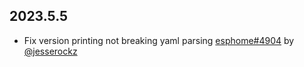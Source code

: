 ## 2023.5.5

- Fix version printing not breaking yaml parsing [esphome#4904](https://github.com/esphome/esphome/pull/4904) by [@jesserockz](https://github.com/jesserockz)

